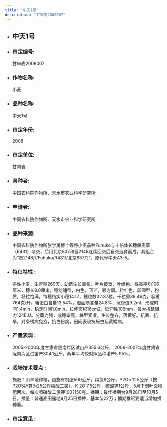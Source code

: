 ```yaml
---
title: "中天1号"
description: "甘审麦2008007"
---
```

* ## 中天1号
* ###  审定编号:  
   甘审麦2008007

*  ### 作物名称:  
   小麦

*   ###  品种名称: 
    中天1号

*   ### 审定年份: 
    2008

*   ### 审定单位:  
    甘肃省

*   ### 育种者:  
    中国农科院作物所、天水市农业科学研究所

*   ### 申请者:  
    中国农科院作物所、天水市农业科学研究所

*   ### 品种来源:  
    中国农科院作物所张学勇博士等将小麦品种Fuhuko与十倍体长穗偃麦草（R431）杂交，后用北京837和晋2148连续回交后自交选育而成，其组合为“晋2148///Fuhuko/R431//北京837/2”，原代号中天A3-5。

*   ### 特征特性 : 
    冬性小麦，生育期269天。幼苗生长匍匐，叶片披垂，叶绿色。株高平均106厘米，穗长8.0厘米，穗纺锤型，白色，顶芒，颖方肩。粒红色、卵圆型，粉质，籽粒饱满。每穗结实小穗14.12，穗粒数32.87粒，千粒重39.46克，容重764克/升。粗蛋白含量13.54%，湿面筋含量24.8%，沉降值9.2ml，形成时间1.4min，稳定时间1.0min，拉伸面积16cm2，延伸性106mm，最大抗延阻力124E.U。分蘖力强，成穗率高，株型紧凑，生长整齐，落黄好。抗寒、抗旱，对条锈病免疫，抗白粉病，田间表现抗蚜虫及黄矮病。

*   ### 产量表现 : 
    2005-2006年度甘肃省陇南片区试亩产355.6公斤， 2006-2007年度甘肃省陇南片区试亩产304.1公斤，两年平均较对照品种增产5.95%。

*   ### 栽培技术要点 : 
    施肥：山旱地种植，亩施有机肥500公斤，纯氮9公斤，P2O5 11.5公斤（按P2O5折算为25公斤磷酸二铵），K 2O 7.5公斤，硫酸锌1公斤，5月下旬叶面喷肥两次，每次喷磷酸二氢钾100?150克。播期：最佳播期为9月28日至10月5日。播量：普通麦田露地9月25日播种，基本苗22万；播期推迟要适当增加播种量。

*   ### 审定意见 : 
    
